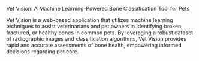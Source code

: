 Vet Vision: A Machine Learning-Powered Bone Classification Tool for Pets

Vet Vision is a web-based application that utilizes machine learning techniques to assist veterinarians and pet owners in identifying broken, fractured, or healthy bones in common pets.
By leveraging a robust dataset of radiographic images and classification algorithms, Vet Vision provides rapid and accurate assessments of bone health, empowering informed decisions regarding pet care.
